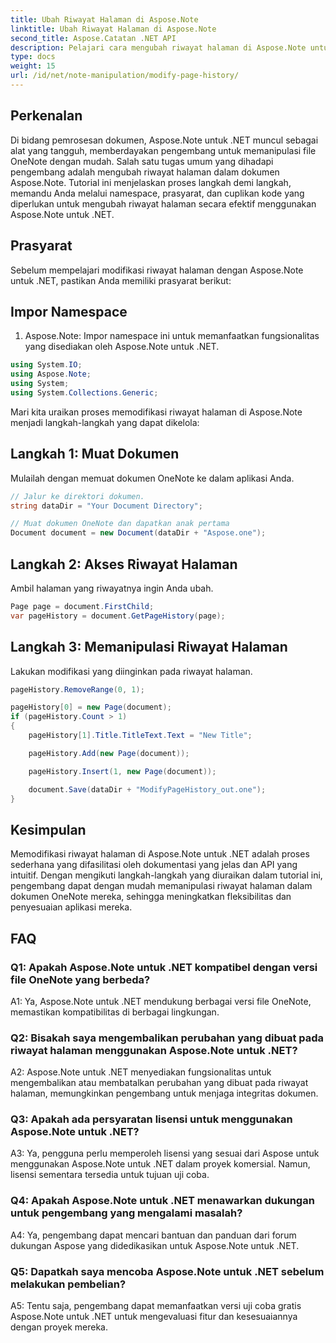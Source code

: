 ```yaml
---
title: Ubah Riwayat Halaman di Aspose.Note
linktitle: Ubah Riwayat Halaman di Aspose.Note
second_title: Aspose.Catatan .NET API
description: Pelajari cara mengubah riwayat halaman di Aspose.Note untuk .NET menggunakan tutorial komprehensif ini. Tingkatkan kemampuan pemrosesan dokumen Anda dengan mudah.
type: docs
weight: 15
url: /id/net/note-manipulation/modify-page-history/
---
```

## Perkenalan

Di bidang pemrosesan dokumen, Aspose.Note untuk .NET muncul sebagai alat yang tangguh, memberdayakan pengembang untuk memanipulasi file OneNote dengan mudah. Salah satu tugas umum yang dihadapi pengembang adalah mengubah riwayat halaman dalam dokumen Aspose.Note. Tutorial ini menjelaskan proses langkah demi langkah, memandu Anda melalui namespace, prasyarat, dan cuplikan kode yang diperlukan untuk mengubah riwayat halaman secara efektif menggunakan Aspose.Note untuk .NET.

## Prasyarat

Sebelum mempelajari modifikasi riwayat halaman dengan Aspose.Note untuk .NET, pastikan Anda memiliki prasyarat berikut:

## Impor Namespace

1. Aspose.Note: Impor namespace ini untuk memanfaatkan fungsionalitas yang disediakan oleh Aspose.Note untuk .NET.

```csharp
using System.IO;
using Aspose.Note;
using System;
using System.Collections.Generic;
```

Mari kita uraikan proses memodifikasi riwayat halaman di Aspose.Note menjadi langkah-langkah yang dapat dikelola:

## Langkah 1: Muat Dokumen

Mulailah dengan memuat dokumen OneNote ke dalam aplikasi Anda.

```csharp
// Jalur ke direktori dokumen.
string dataDir = "Your Document Directory";

// Muat dokumen OneNote dan dapatkan anak pertama
Document document = new Document(dataDir + "Aspose.one");
```

## Langkah 2: Akses Riwayat Halaman

Ambil halaman yang riwayatnya ingin Anda ubah.

```csharp
Page page = document.FirstChild;
var pageHistory = document.GetPageHistory(page);
```

## Langkah 3: Memanipulasi Riwayat Halaman

Lakukan modifikasi yang diinginkan pada riwayat halaman.

```csharp
pageHistory.RemoveRange(0, 1);

pageHistory[0] = new Page(document);
if (pageHistory.Count > 1)
{
    pageHistory[1].Title.TitleText.Text = "New Title";

    pageHistory.Add(new Page(document));

    pageHistory.Insert(1, new Page(document));

    document.Save(dataDir + "ModifyPageHistory_out.one");
}
```

## Kesimpulan

Memodifikasi riwayat halaman di Aspose.Note untuk .NET adalah proses sederhana yang difasilitasi oleh dokumentasi yang jelas dan API yang intuitif. Dengan mengikuti langkah-langkah yang diuraikan dalam tutorial ini, pengembang dapat dengan mudah memanipulasi riwayat halaman dalam dokumen OneNote mereka, sehingga meningkatkan fleksibilitas dan penyesuaian aplikasi mereka.

## FAQ

### Q1: Apakah Aspose.Note untuk .NET kompatibel dengan versi file OneNote yang berbeda?

A1: Ya, Aspose.Note untuk .NET mendukung berbagai versi file OneNote, memastikan kompatibilitas di berbagai lingkungan.

### Q2: Bisakah saya mengembalikan perubahan yang dibuat pada riwayat halaman menggunakan Aspose.Note untuk .NET?

A2: Aspose.Note untuk .NET menyediakan fungsionalitas untuk mengembalikan atau membatalkan perubahan yang dibuat pada riwayat halaman, memungkinkan pengembang untuk menjaga integritas dokumen.

### Q3: Apakah ada persyaratan lisensi untuk menggunakan Aspose.Note untuk .NET?

A3: Ya, pengguna perlu memperoleh lisensi yang sesuai dari Aspose untuk menggunakan Aspose.Note untuk .NET dalam proyek komersial. Namun, lisensi sementara tersedia untuk tujuan uji coba.

### Q4: Apakah Aspose.Note untuk .NET menawarkan dukungan untuk pengembang yang mengalami masalah?

A4: Ya, pengembang dapat mencari bantuan dan panduan dari forum dukungan Aspose yang didedikasikan untuk Aspose.Note untuk .NET.

### Q5: Dapatkah saya mencoba Aspose.Note untuk .NET sebelum melakukan pembelian?

A5: Tentu saja, pengembang dapat memanfaatkan versi uji coba gratis Aspose.Note untuk .NET untuk mengevaluasi fitur dan kesesuaiannya dengan proyek mereka.
